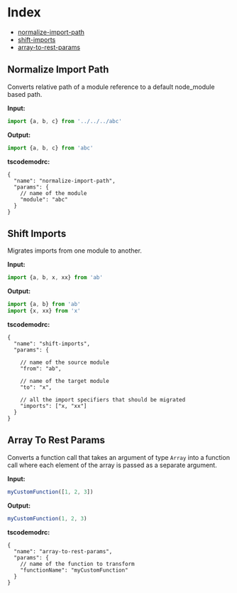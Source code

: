 # Index

- [normalize-import-path](#normalize-import-path)
- [shift-imports](#shift-imports)
- [array-to-rest-params](#array-to-rest-params)

## Normalize Import Path

Converts relative path of a module reference to a default node_module based path.

**Input:**

```ts
import {a, b, c} from '../../../abc'
```

**Output:**

```ts
import {a, b, c} from 'abc'
```

**tscodemodrc:**

```json5
{
  "name": "normalize-import-path",
  "params": {
    // name of the module
    "module": "abc"
  }
}
```

## Shift Imports

Migrates imports from one module to another.

**Input:**

```ts
import {a, b, x, xx} from 'ab'
```

**Output:**

```ts
import {a, b} from 'ab'
import {x, xx} from 'x'
```

**tscodemodrc:**

```json5
{
  "name": "shift-imports",
  "params": {

    // name of the source module
    "from": "ab",

    // name of the target module
    "to": "x",

    // all the import specifiers that should be migrated
    "imports": ["x, "xx"]
  }
}
```

## Array To Rest Params

Converts a function call that takes an argument of type `Array` into a function call where each element of the array is passed as a separate argument.

**Input:**

```ts
myCustomFunction([1, 2, 3])
```

**Output:**

```ts
myCustomFunction(1, 2, 3)
```

**tscodemodrc:**

```json5
{
  "name": "array-to-rest-params",
  "params": {
    // name of the function to transform
    "functionName": "myCustomFunction"
  }
}
```
